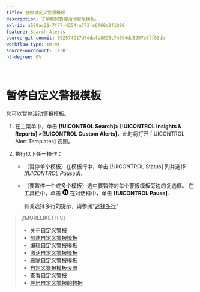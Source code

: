 ```yaml
---
title: 暂停自定义警报模板
description: 了解如何暂停活动警报模板。
exl-id: a588ac21-7f77-4254-a773-a6f68c9f1090
feature: Search Alerts
source-git-commit: 052574217d7ddafb8895c74094da5997b5ff83db
workflow-type: tm+mt
source-wordcount: '130'
ht-degree: 0%

---
```


# 暂停自定义警报模板

您可以暂停活动警报模板。

1. 在主菜单中，单击 **[!UICONTROL Search]> [!UICONTROL Insights & Reports] >[!UICONTROL Custom Alerts]**，此时将打开 [!UICONTROL Alert Templates] 视图。

1. 执行以下任一操作：

   * （暂停单个模板）在模板行中，单击 [!UICONTROL Status] 列并选择 *[!UICONTROL Paused]*.

   * （要暂停一个或多个模板）选中要暂停的每个警报模板旁边的复选框。 在工具栏中，单击 ![暂停](/help/search-social-commerce/assets/pause.png "暂停") 在对话框中，单击 **[!UICONTROL Pause]**.

     有关选择多行的提示，请参阅&quot;[选择多行](/help/search-social-commerce/common-tasks/navigation-editing-selection/multiple-rows-select.md)“

>[!MORELIKETHIS]
>
>* [关于自定义警报](alert-about.md)
>* [创建自定义警报模板](alert-template-create.md)
>* [编辑自定义警报模板](alert-template-edit.md)
>* [激活自定义警报模板](alert-template-activate.md)
>* [删除自定义警报模板](alert-template-delete.md)
>* [自定义警报模板设置](alert-template-settings.md)
>* [查看自定义警报](alert-view.md)
>* [导出自定义警报的数据](alert-export-data.md)
